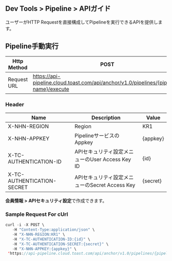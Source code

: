 ## Dev Tools > Pipeline > APIガイド

ユーザーがHTTP Requestを直接構成してPipelineを実行できるAPIを提供します。

## Pipeline手動実行

| Http Method | POST |
| ----------- | ---- |
| Request URL | https://api-pipeline.cloud.toast.com/api/anchor/v1.0/pipelines/{pipeline-name}/execute |

### Header
| Name | Description | Value |
| ---- | ----------- | ----- |
| X-NHN-REGION | Region | KR1 |
| X-NHN-APPKEY | PipelineサービスのAppkey | {appkey} |
| X-TC-AUTHENTICATION-ID | APIセキュリティ設定メニューのUser Access Key ID | {id} |
| X-TC-AUTHENTICATION-SECRET | APIセキュリティ設定メニューのSecret Access Key | {secret} |

**会員情報 > APIセキュリティ設定**で作成できます。

### Sample Request For cUrl

``` java
curl -i -X POST \
   -H "Content-Type:application/json" \
   -H "X-NHN-REGION:KR1" \
   -H "X-TC-AUTHENTICATION-ID:{id}" \
   -H "X-TC-AUTHENTICATION-SECRET:{secret}" \
   -H "X-NHN-APPKEY:{appkey}" \
 'https://api-pipeline.cloud.toast.com/api/anchor/v1.0/pipelines/{pipeline-name}/execute'
```
